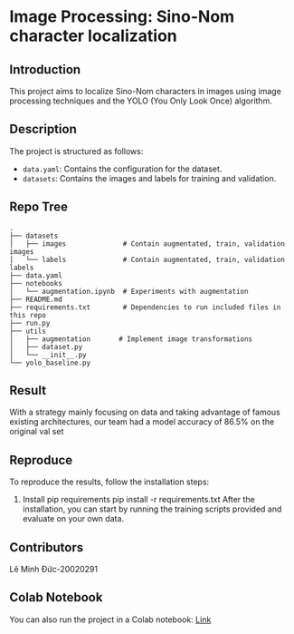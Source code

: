 # Image Processing: Sino-Nom character localization

## Introduction

This project aims to localize Sino-Nom characters in images using image processing techniques and the YOLO (You Only Look Once) algorithm.

## Description

The project is structured as follows:

- `data.yaml`: Contains the configuration for the dataset.
- `datasets`: Contains the images and labels for training and validation.

## Repo Tree

```
.
├── datasets
│   ├── images              # Contain augmentated, train, validation images
│   └── labels              # Contain augmentated, train, validation labels
├── data.yaml
├── notebooks
│   └── augmentation.ipynb  # Experiments with augmentation
├── README.md
├── requirements.txt        # Dependencies to run included files in this repo
├── run.py
├── utils
│   ├── augmentation       # Implement image transformations
│   ├── dataset.py
│   └── __init__.py
└── yolo_baseline.py
```

## Result

With a strategy mainly focusing on data and taking advantage of famous existing architectures, our team had a model accuracy of 86.5% on the original val set
## Reproduce

To reproduce the results, follow the installation steps:

1. Install pip requirements
pip install -r requirements.txt
After the installation, you can start by running the training scripts provided and evaluate on your own data.

## Contributors

Lê Minh Đức-20020291

## Colab Notebook

You can also run the project in a Colab notebook: [Link](https://colab.research.google.com/drive/15ZT_GBk_kL3AWRoAkD92NhreKOWVESGO?usp=drive_link)
